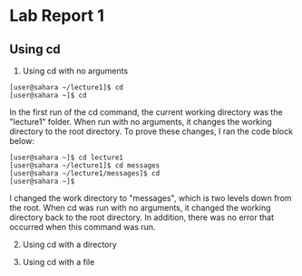 # Lab Report 1

## Using cd
1. Using cd with no arguments
```
[user@sahara ~/lecture1]$ cd
[user@sahara ~]$ cd
```
In the first run of the cd command, the current working directory was the "lecture1" folder. When run with no arguments, it changes the working directory to the root directory. To prove these changes, I ran the code block below: 
```
[user@sahara ~]$ cd lecture1
[user@sahara ~/lecture1]$ cd messages
[user@sahara ~/lecture1/messages]$ cd
[user@sahara ~]$ 
```
I changed the work directory to "messages", which is two levels down from the root. When cd was run with no arguments, it changed the working directory back to the root directory. In addition, there was no error that occurred when this command was run.

2. Using cd with a directory
   
3. Using cd with a file
